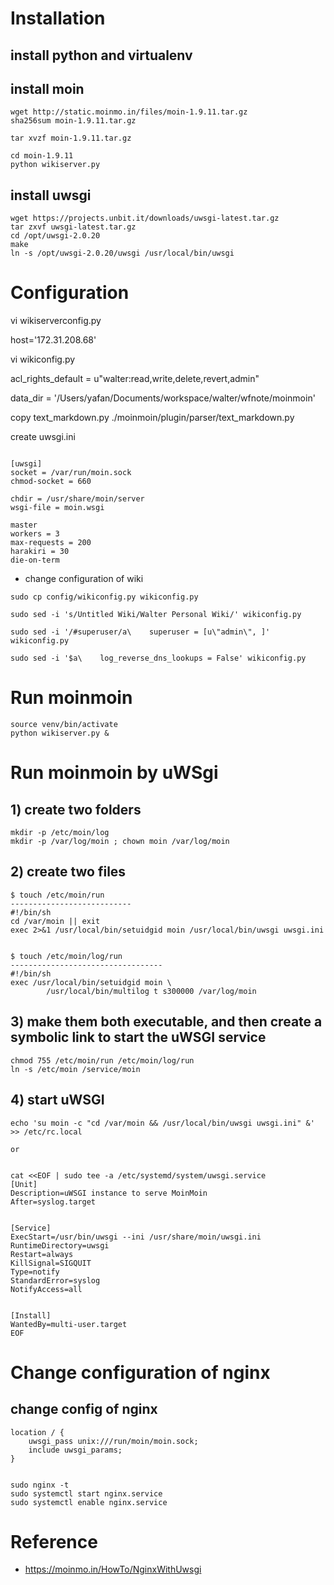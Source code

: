 # Installation


## install python and virtualenv



## install moin
```
wget http://static.moinmo.in/files/moin-1.9.11.tar.gz
sha256sum moin-1.9.11.tar.gz

tar xvzf moin-1.9.11.tar.gz

cd moin-1.9.11
python wikiserver.py
```
## install uwsgi

```
wget https://projects.unbit.it/downloads/uwsgi-latest.tar.gz
tar zxvf uwsgi-latest.tar.gz
cd /opt/uwsgi-2.0.20
make
ln -s /opt/uwsgi-2.0.20/uwsgi /usr/local/bin/uwsgi
```

# Configuration




vi wikiserverconfig.py

host='172.31.208.68'


vi wikiconfig.py


acl_rights_default = u"walter:read,write,delete,revert,admin"

data_dir = '/Users/yafan/Documents/workspace/walter/wfnote/moinmoin'

copy text_markdown.py ./moinmoin/plugin/parser/text_markdown.py

create uwsgi.ini

```

[uwsgi]
socket = /var/run/moin.sock
chmod-socket = 660

chdir = /usr/share/moin/server
wsgi-file = moin.wsgi

master
workers = 3
max-requests = 200
harakiri = 30
die-on-term
```

* change configuration of wiki

```
sudo cp config/wikiconfig.py wikiconfig.py

sudo sed -i 's/Untitled Wiki/Walter Personal Wiki/' wikiconfig.py

sudo sed -i '/#superuser/a\    superuser = [u\"admin\", ]' wikiconfig.py

sudo sed -i '$a\    log_reverse_dns_lookups = False' wikiconfig.py
```

# Run moinmoin

```
source venv/bin/activate
python wikiserver.py &
```

# Run moinmoin by uWSgi
## 1) create two folders 

```
mkdir -p /etc/moin/log
mkdir -p /var/log/moin ; chown moin /var/log/moin
```


## 2) create two files

```
$ touch /etc/moin/run
---------------------------
#!/bin/sh
cd /var/moin || exit
exec 2>&1 /usr/local/bin/setuidgid moin /usr/local/bin/uwsgi uwsgi.ini


$ touch /etc/moin/log/run
----------------------------------
#!/bin/sh
exec /usr/local/bin/setuidgid moin \
        /usr/local/bin/multilog t s300000 /var/log/moin
```

## 3) make them both executable, and then create a symbolic link to start the uWSGI service

```
chmod 755 /etc/moin/run /etc/moin/log/run
ln -s /etc/moin /service/moin
```

## 4) start uWSGI

```
echo 'su moin -c "cd /var/moin && /usr/local/bin/uwsgi uwsgi.ini" &' >> /etc/rc.local

or


cat <<EOF | sudo tee -a /etc/systemd/system/uwsgi.service
[Unit]
Description=uWSGI instance to serve MoinMoin
After=syslog.target


[Service]
ExecStart=/usr/bin/uwsgi --ini /usr/share/moin/uwsgi.ini
RuntimeDirectory=uwsgi
Restart=always
KillSignal=SIGQUIT
Type=notify
StandardError=syslog
NotifyAccess=all


[Install]
WantedBy=multi-user.target
EOF

```



# Change configuration of nginx

## change config of nginx

```
location / {
    uwsgi_pass unix:///run/moin/moin.sock;
    include uwsgi_params;
}


sudo nginx -t
sudo systemctl start nginx.service
sudo systemctl enable nginx.service
```


# Reference
* https://moinmo.in/HowTo/NginxWithUwsgi